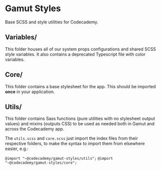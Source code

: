 # Gamut Styles

Base SCSS and style utilities for Codecademy.

## Variables/

This folder houses all of our system props configurations and shared SCSS style variables.
It also contains a deprecated Typescript file with color variables.

## Core/

This folder contains a base stylesheet for the app.
This should be imported **once** in your application.

## Utils/

This folder contains Sass functions (pure utilities with no stylesheet output values) and mixins (outputs CSS)
to be used as needed both in Gamut and across the Codecademy app.

The `utils.scss` and `core.scss` just import the index files from their respective folders, to make the syntax to import them from elsewhere easier, e.g.:

`@import "~@codecademy/gamut-styles/utils";`
`@import "~@codecademy/gamut-styles/core";`
